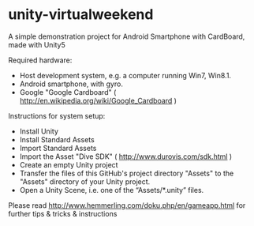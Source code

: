 # unity-virtualweekend
A simple demonstration project for Android Smartphone with CardBoard, made with Unity5

Required hardware:
- Host development system, e.g. a computer running Win7, Win8.1.
- Android smartphone, with gyro.
- Google "Google Cardboard" ( http://en.wikipedia.org/wiki/Google_Cardboard )

Instructions for system setup:
- Install Unity
- Install Standard Assets
- Import Standard Assets
- Import the Asset "Dive SDK" ( http://www.durovis.com/sdk.html )
- Create an empty Unity project
- Transfer the files of this GitHub's project directory "Assets" to the "Assets" directory of your Unity project.
- Open a Unity Scene, i.e. one of the “Assets/*.unity” files.

Please read 
http://www.hemmerling.com/doku.php/en/gameapp.html
for further tips & tricks & instructions 

